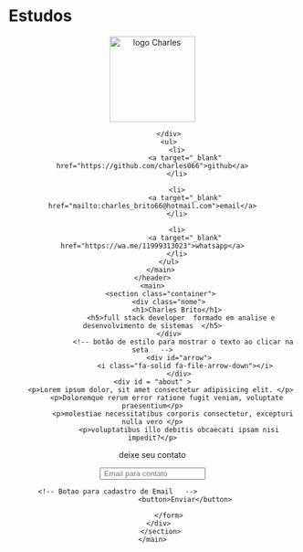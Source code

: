 # Estudos
<!DOCTYPE html>
<html lang="pt-br">
<head>
    <meta charset="UTF-8">
    <meta http-equiv="X-UA-Compatible" content="IE=edge">
    <meta name="viewport" content="width=device-width, initial-scale=1.0">
    <script src="https://kit.fontawesome.com/f0a19c157e.js" crossorigin="anonymous"></script>
    <title>Charles Brito</title>
    <link rel="stylesheet" href="estilo.css">
</head>
<body>
    <header>
        <main>
                    <!-- criando logotipo  -->
            <div><img src="imagem"  width="150" height="150" alt="logo Charles">
                 
            </div>
            <ul>
                <li>
                    <a target="_blank" href="https://github.com/charles066">github</a>
                </li>
                
                <li>
                    <a target="_blank" href="mailto:charles_brito66@hotmail.com">email</a>
                </li>
                
                <li>
                    <a target="_blank" href="https://wa.me/11999313023">whatsapp</a>
                </li>
            </ul>
        </main>
    </header>
    <main>
        <section class="container">
            <div class="nome">
                <h1>Charles Brito</h1>
                  <h5>full stack developer  formado em analise e desenvolvimento de sistemas  </h5>
            </div>
                   <!-- botâo de estilo para mostrar o texto ao clicar na seta   -->
                 <div id="arrow">
                    <i class="fa-solid fa-file-arrow-down"></i>
                 </div>
    <div id = "about" >
        <p>Lorem ipsum dolor, sit amet consectetur adipisicing elit. </p>
           <p>Doloremque rerum error ratione fugit veniam, voluptate praesentium</p>
              <p>molestiae necessitatibus corporis consectetur, excepturi nulla vero </p>
                 <p>voluptatibus illo debitis obcaecati ipsam nisi impedit?</p>
  </div>
      <div class="form">
          <div>
            <p>deixe seu contato</p>
          </div>
            <form action="">
               <input type="text" placeholder=" Email para contato ">
          
       <!-- Botao para cadastro de Email   -->                    
                    <button>Enviar</button>
    
            </form>
       </div>
        </section>
    </main>
</body>
</html>
